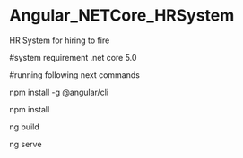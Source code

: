 # Angular_NETCore_HRSystem
HR System for hiring to fire

#system requirement
.net core 5.0

#running following next commands

npm install -g @angular/cli

npm install

ng build

ng serve

